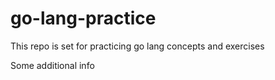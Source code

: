 # go-lang-practice
This repo is set for practicing go lang concepts and exercises

Some additional info

